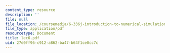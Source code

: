 ```yaml
---
content_type: resource
description: ''
file: null
file_location: /coursemedia/6-336j-introduction-to-numerical-simulation-sma-5211-fall-2003/27d0ff96c912a862ba47b64f1ce0cc7c_lec6.pdf
file_type: application/pdf
resourcetype: Document
title: lec6.pdf
uid: 27d0ff96-c912-a862-ba47-b64f1ce0cc7c
---
```

